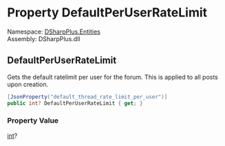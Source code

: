 # Property DefaultPerUserRateLimit

Namespace: [DSharpPlus.Entities](DSharpPlus.Entities.md)  
Assembly: DSharpPlus.dll

## <a id="DSharpPlus_Entities_DiscordForumChannel_DefaultPerUserRateLimit"></a>DefaultPerUserRateLimit

Gets the default ratelimit per user for the forum. This is applied to all posts upon creation.

```csharp
[JsonProperty("default_thread_rate_limit_per_user")]
public int? DefaultPerUserRateLimit { get; }
```

### Property Value

[int](https://learn.microsoft.com/dotnet/api/system.int32)?

